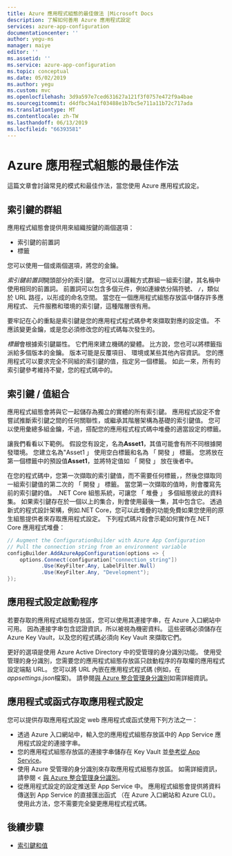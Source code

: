 ```yaml
---
title: Azure 應用程式組態的最佳做法 |Microsoft Docs
description: 了解如何善用 Azure 應用程式設定
services: azure-app-configuration
documentationcenter: ''
author: yegu-ms
manager: maiye
editor: ''
ms.assetid: ''
ms.service: azure-app-configuration
ms.topic: conceptual
ms.date: 05/02/2019
ms.author: yegu
ms.custom: mvc
ms.openlocfilehash: 3d9a597e7ced631627a121f3f0757e472f9a4bae
ms.sourcegitcommit: d4dfbc34a1f03488e1b7bc5e711a11b72c717ada
ms.translationtype: MT
ms.contentlocale: zh-TW
ms.lasthandoff: 06/13/2019
ms.locfileid: "66393581"
---
```

# <a name="azure-app-configuration-best-practices"></a>Azure 應用程式組態的最佳作法

這篇文章會討論常見的模式和最佳作法，當您使用 Azure 應用程式設定。

## <a name="key-groupings"></a>索引鍵的群組

應用程式組態會提供用來組織按鍵的兩個選項：

* 索引鍵的前置詞
* 標籤

您可以使用一個或兩個選項，將您的金鑰。

*索引鍵前置詞*開頭部分的索引鍵。 您可以以邏輯方式群組一組索引鍵，其名稱中使用相同的前置詞。 前置詞可以包含多個元件，例如連線依分隔符號、 `/`，類似於 URL 路徑，以形成的命名空間。 當您在一個應用程式組態存放區中儲存許多應用程式、 元件服務和環境的索引鍵，這種階層很有用。

要牢記在心的重點是索引鍵是您的應用程式程式碼參考來擷取對應的設定值。 不應該變更金鑰，或是您必須修改您的程式碼每次發生的。

*標籤*會根據索引鍵屬性。 它們用來建立機碼的變體。 比方說，您也可以將標籤指派給多個版本的金鑰。 版本可能是反覆項目、 環境或某些其他內容資訊。 您的應用程式可以要求完全不同組的索引鍵的值，指定另一個標籤。 如此一來，所有的索引鍵參考維持不變，您的程式碼中的。

## <a name="key-value-compositions"></a>索引鍵 / 值組合

應用程式組態會將與它一起儲存為獨立的實體的所有索引鍵。 應用程式設定不會嘗試推斷索引鍵之間的任何關聯性，或繼承其階層架構為基礎的索引鍵值。 您可以使用彙總多組金鑰，不過，搭配您的應用程式程式碼中堆疊的適當設定的標籤。

讓我們看看以下範例。 假設您有設定，名為**Asset1**，其值可能會有所不同根據開發環境。 您建立名為"Asset1 」 使用空白標籤和名為 「 開發 」 標籤。 您將放在第一個標籤中的預設值**Asset1**，並將特定值如 「 開發 」 放在後者中。

在您的程式碼中，您第一次擷取的索引鍵值，而不需要任何標籤，，然後您擷取同一組索引鍵值的第二次的 「 開發 」 標籤。 當您第一次擷取的值時，則會覆寫先前的索引鍵的值。 .NET Core 組態系統，可讓您 「 堆疊 」 多個組態彼此的資料集。 如果索引鍵存在於一個以上的集合，則會使用最後一集，其中包含它。 透過新式的程式設計架構，例如.NET Core，您可以此堆疊的功能免費如果您使用的原生組態提供者來存取應用程式設定。 下列程式碼片段會示範如何實作在.NET Core 應用程式堆疊：

```csharp
// Augment the ConfigurationBuilder with Azure App Configuration
// Pull the connection string from an environment variable
configBuilder.AddAzureAppConfiguration(options => {
    options.Connect(configuration["connection_string"])
           .Use(KeyFilter.Any, LabelFilter.Null)
           .Use(KeyFilter.Any, "Development");
});
```

## <a name="app-configuration-bootstrap"></a>應用程式設定啟動程序

若要存取的應用程式組態存放區，您可以使用其連接字串，在 Azure 入口網站中可用。 因為連接字串包含認證資訊，所以被視為機密資料。 這些密碼必須儲存在 Azure Key Vault，以及您的程式碼必須向 Key Vault 來擷取它們。

更好的選項是使用 Azure Active Directory 中的受管理的身分識別功能。 使用受管理的身分識別，您需要您的應用程式組態存放區只啟動程序的存取權的應用程式設定端點 URL。 您可以將 URL 內嵌在應用程式程式碼 (例如，在*appsettings.json*檔案)。 請參閱[與 Azure 整合管理身分識別](howto-integrate-azure-managed-service-identity.md)如需詳細資訊。

## <a name="app-or-function-access-to-app-configuration"></a>應用程式或函式存取應用程式設定

您可以提供存取應用程式設定 web 應用程式或函式使用下列方法之一：

* 透過 Azure 入口網站中，輸入您的應用程式組態存放區中的 App Service 應用程式設定的連接字串。
* 您的應用程式組態存放區的連接字串儲存在 Key Vault 並[參考從 App Service](https://docs.microsoft.com/azure/app-service/app-service-key-vault-references)。
* 使用 Azure 受管理的身分識別來存取應用程式組態存放區。 如需詳細資訊，請參閱 <<c0> [ 與 Azure 整合管理身分識別](howto-integrate-azure-managed-service-identity.md)。
* 從應用程式設定的設定推送至 App Service 中。 應用程式組態會提供將資料傳送到 App Service 的直接匯出函式 （在 Azure 入口網站和 Azure CLI）。 使用此方法，您不需要完全變更應用程式程式碼。

## <a name="next-steps"></a>後續步驟

* [索引鍵和值](./concept-key-value.md)
